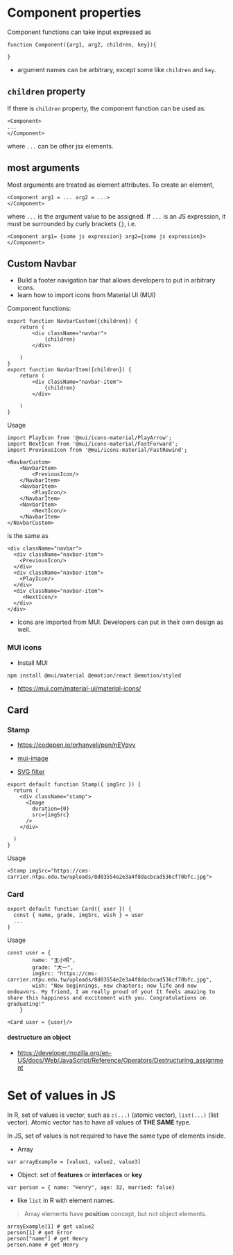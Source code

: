 # Component properties

Component functions can take input expressed as 

```
function Component({arg1, arg2, children, key}){

}
```

  * argument names can be arbitrary, except some like `children` and `key`.

## `children` property

If there is `children` property, the component function can be used as:
```
<Component>
...
</Component>
```
where `...` can be other jsx elements.

## most arguments

Most arguments are treated as element attributes. To create an element,
```
<Component arg1 = ... arg2 = ...>
</Component>
```
where `...` is the argument value to be assigned. If `...` is an JS expression, it must be surrounded by curly brackets `{}`, i.e. 
```
<Component arg1= {some js expression} arg2={some js expression}>
</Component>
```

## Custom Navbar

  * Build a footer navigation bar that allows developers to put in arbitrary icons.
  * learn how to import icons from Material UI (MUI)

Component functions:
```
export function NavbarCustom({children}) {
    return (
        <div className="navbar">
            {children}
        </div>

    )
}
export function NavbarItem({children}) {
    return (
        <div className="navbar-item">
            {children}
        </div>

    )
}
```

Usage

```
import PlayIcon from '@mui/icons-material/PlayArrow';
import NextIcon from '@mui/icons-material/FastForward';
import PreviousIcon from '@mui/icons-material/FastRewind';

<NavbarCustom>
    <NavbarItem>
        <PreviousIcon/>
    </NavbarItem>
    <NavbarItem>
        <PlayIcon/>
    </NavbarItem>
    <NavbarItem>
        <NextIcon/>
    </NavbarItem>
</NavbarCustom>
```

is the same as

```
<div className="navbar">
  <div className="navbar-item">
    <PreviousIcon/>
  </div>
  <div className="navbar-item">
    <PlayIcon/>
  </div>
  <div className="navbar-item">
     <NextIcon/>
  </div>
</div>
```
  

  * Icons are imported from MUI. Developers can put in their own design as well.

### MUI icons

  * Install MUI
  
  ```
  npm install @mui/material @emotion/react @emotion/styled
  ```
  


  * <https://mui.com/material-ui/material-icons/>


## Card

### Stamp

  * <https://codepen.io/orhanveli/pen/nEVqvv>

  * [mui-image](https://mui-image.surge.sh/)
  
  * [SVG filter](https://dev.to/photostockedit1/change-color-of-svgs-images-with-css-filter-53h5)

```
export default function Stamp({ imgSrc }) {
  return (
    <div className="stamp">
      <Image
        duration={0}
        src={imgSrc}
      />
    </div>

  )
}
```

Usage 

```
<Stamp imgSrc="https://cms-carrier.ntpu.edu.tw/uploads/8d03554e2e3a4f8dacbcad536cf70bfc.jpg">
```

### Card

```
export default function Card({ user }) {
  const { name, grade, imgSrc, wish } = user
  ...
}
```

Usage

```
const user = {
        name: "王小明",
        grade: "大一",
        imgSrc: "https://cms-carrier.ntpu.edu.tw/uploads/8d03554e2e3a4f8dacbcad536cf70bfc.jpg",
        wish: "New beginnings, new chapters; new life and new endeavors. My friend, I am really proud of you! It feels amazing to share this happiness and excitement with you. Congratulations on graduating!"
    }

<Card user = {user}/>
```

#### destructure an object

  * <https://developer.mozilla.org/en-US/docs/Web/JavaScript/Reference/Operators/Destructuring_assignment>

# Set of values in JS

In R, set of values is vector, such as `c(...)` (atomic vector), `list(...)` (list vector). Atomic vector has to have all values of **THE SAME** type.

In JS, set of values is not required to have the same type of elements inside.

  * Array

```
var arrayExample = [value1, value2, value3]
```

  * Object: set of **features** or **interfaces** or **key**
  
```
var person = { name: "Henry", age: 32, married: false}
```
  
  * like `list` in R with element names.

> Array elements have **position** concept, but not object elements.

```
arrayExample[1] # get value2
person[1] # get Error
person["name"] # get Henry
person.name # get Henry
```
